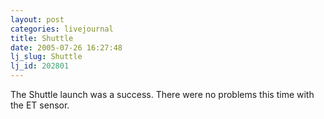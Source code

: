 ```yaml
---
layout: post
categories: livejournal
title: Shuttle
date: 2005-07-26 16:27:48
lj_slug: Shuttle
lj_id: 202801
---
```

The Shuttle launch was a success. There were no problems this time with the ET sensor.
